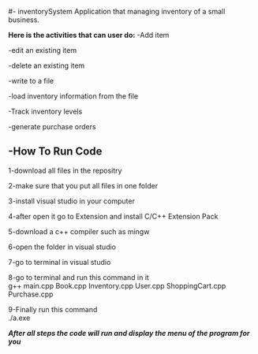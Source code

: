 #- inventorySystem
Application that managing inventory of a small business.



**Here is the activities that can user do:**
-Add item

-edit an existing item

-delete an existing item

-write to a file

-load inventory information from the file

-Track inventory levels

-generate purchase orders


## -How To Run Code  
    
   1-download all files in the repositry   
   
   2-make sure that you put all files in one folder  
   
   3-install visual studio in your computer     
   
   4-after open it go to Extension and install C/C++ Extension Pack   
   
   5-download a c++ compiler such as mingw   
   
   6-open the folder in visual studio  
   
   7-go to terminal in visual studio  
   
   8-go to terminal and run this command in it    
      g++ main.cpp Book.cpp Inventory.cpp User.cpp ShoppingCart.cpp Purchase.cpp     
      
   9-Finally run this command   
        ./a.exe
        
***After all steps the code will run and display the menu of the program for you***





 
 

